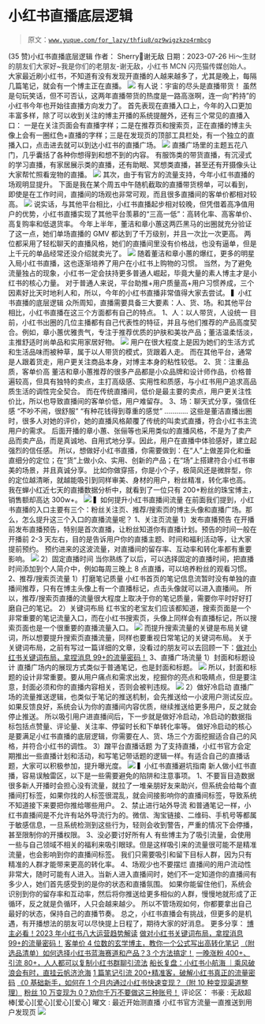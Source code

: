# 小红书直播底层逻辑

> 原文：[`www.yuque.com/for_lazy/thfiu8/qz9wigzkzo4rmbcg`](https://www.yuque.com/for_lazy/thfiu8/qz9wigzkzo4rmbcg)

<ne-h2 id="67994122" data-lake-id="67994122"><ne-heading-ext><ne-heading-anchor></ne-heading-anchor><ne-heading-fold></ne-heading-fold></ne-heading-ext><ne-heading-content><ne-text id="u3ffa84ac">(35 赞)小红书直播底层逻辑</ne-text></ne-heading-content></ne-h2> <ne-p id="ufbcde1e3" data-lake-id="ufbcde1e3"><ne-text id="uf544d521">作者： Sherry💎谢无敌</ne-text></ne-p> <ne-p id="u5a5feb95" data-lake-id="u5a5feb95"><ne-text id="u6048f9b4">日期：2023-07-26</ne-text></ne-p> <ne-p id="u4513874c" data-lake-id="u4513874c"><ne-text id="u4f6caa30" style="background-color: rgb(255, 255, 255); color: rgb(47, 48, 52);">Hi～生财的朋友们大家好~我是你们的老朋友-谢无敌，小红书 MCN 闪亮猫传媒创始人。</ne-text></ne-p> <ne-p id="u816eac84" data-lake-id="u816eac84"><ne-text id="ub951352f">大家最近刷小红书，不知道有没有发现开直播的人越来越多了，尤其是晚上，每隔几篇笔记，就会有一个博主正在直播。</ne-text></ne-p> <ne-p id="u84c8c640" data-lake-id="u84c8c640"><ne-card data-card-name="image" data-card-type="inline" id="Z0pZ4" data-event-boundary="card">![](img/ea40620c493e5e824dbb57e6e6bccb9f.png)</ne-card></ne-p> <ne-p id="ude97a404" data-lake-id="ude97a404"><ne-text id="u89b71058">有人说：宇宙的尽头是直播带货！</ne-text></ne-p> <ne-p id="uabfe5bcc" data-lake-id="uabfe5bcc"><ne-text id="u3e819896">虽然是句玩笑话，但不可否认，这两年直播带货的热度是一路高涨啊，连一向“矜持”的小红书今年也开始往直播方向发力了。</ne-text></ne-p> <ne-p id="u27d86854" data-lake-id="u27d86854"><ne-text id="ufe6bcc66">首先表现在直播入口上，今年的入口更加丰富多样，除了可以收到关注的博主开播的系统提醒外，还有三个常见的直播入口：</ne-text></ne-p> <ne-p id="uf4d2b94a" data-lake-id="uf4d2b94a"><ne-text id="u9e93d45c">一是在关注页面会有直播字样；二是在推荐页和搜索页，正在直播的博主头像上会有一圈红色+直播的字样；三是在发现页的顶部工具栏处，有一个独立的直播入口，点击进去就可以到达小红书的直播广场。</ne-text></ne-p> <ne-p id="ub0d2740e" data-lake-id="ub0d2740e"><ne-card data-card-name="image" data-card-type="inline" id="vmD2H" data-event-boundary="card">![](img/1638cb472b42afce53c4be3af4c91ac1.png)</ne-card></ne-p> <ne-p id="ue7017e9c" data-lake-id="ue7017e9c"><ne-text id="u640a2aaf">直播广场里的主题五花八门，几乎囊括了各种你想得到和想不到的内容。</ne-text></ne-p> <ne-p id="u6ecfb967" data-lake-id="u6ecfb967"><ne-text id="u0bd88417">有服饰类的带货直播，有沉浸式的学习直播，有家居展示类的直播，还有助眠、冥想类直播，甚至还有开摄像头让大家帮忙照看宠物的直播。</ne-text></ne-p> <ne-p id="u887a1433" data-lake-id="u887a1433"><ne-card data-card-name="image" data-card-type="inline" id="vs5qA" data-event-boundary="card">![](img/5e37720f4926306e977bd57ddf0c7574.png)</ne-card></ne-p> <ne-p id="uea1a0791" data-lake-id="uea1a0791"><ne-text id="ub5e7c5ec">其次，由于有官方的流量支持，今年小红书直播的场观明显提升。</ne-text></ne-p> <ne-p id="u88532eb4" data-lake-id="u88532eb4"><ne-text id="ue3d6c8a1">下面是我在某个周五中午随机截取的直播带货榜单，可以看到，即使是在工作时间，直播间的场观也非常可观，而且很多直播间的客单价都相对较高。</ne-text></ne-p> <ne-p id="ub8f4e753" data-lake-id="ub8f4e753"><ne-card data-card-name="image" data-card-type="inline" id="uj3Gz" data-event-boundary="card">![](img/58c496f1185dd12f56abbe9f6684b3f6.png)</ne-card></ne-p> <ne-p id="ua0056e4c" data-lake-id="ua0056e4c"><ne-text id="u4faaae86">说实话，与其他平台相比，小红书直播起步相对较晚，但凭借着高净值用户的优势，小红书直播实现了其他平台羡慕的“三高一低”：高转化率、高客单价、高复购率和低退货率。</ne-text></ne-p> <ne-p id="u6850a586" data-lake-id="u6850a586"><ne-text id="ua2571b9f">今年上半年，董洁和章小蕙这两匹黑马的出圈就充分验证了这一点，她们单场直播的 GMV 都达到了千万级别，并且一次比一次更高。</ne-text></ne-p> <ne-p id="u708adf35" data-lake-id="u708adf35"><ne-text id="uf5fb5c35">两位都采用了轻松聊天的直播风格，她们的直播间里没有价格战，也没有逼单，但是上千元的单品经常还没介绍就卖光了。</ne-text></ne-p> <ne-p id="uc28c75bd" data-lake-id="uc28c75bd"><ne-card data-card-name="image" data-card-type="inline" id="ukSXI" data-event-boundary="card">![](img/a6022fa8a2731d79909eadbbda5eac10.png)</ne-card></ne-p> <ne-p id="u8efd006b" data-lake-id="u8efd006b"><ne-text id="uea800b7b">随着董洁和章小蕙的爆红，更多的明星入局小红书直播，这也逐渐培养了用户在小红书上购物的习惯。</ne-text></ne-p> <ne-p id="u8665f9fd" data-lake-id="u8665f9fd"><ne-text id="uae635c3f">当然，为了避免流量独占的现象，小红书一定会扶持更多普通人崛起，毕竟大量的素人博主才是小红书的核心力量。</ne-text></ne-p> <ne-p id="u382a6378" data-lake-id="u382a6378"><ne-text id="u3e32a075">对于普通人来说，平台助推+用户质量高+用户习惯养成，三个因素好比天时地利人和，所以，今年的小红书直播非常值得大家去尝试。</ne-text></ne-p> <ne-p id="u0f3b4776" data-lake-id="u0f3b4776"><ne-text id="u07b8a192" ne-bold="true">▍小红书直播的底层逻辑</ne-text></ne-p> <ne-p id="ub4306bd0" data-lake-id="ub4306bd0"><ne-text id="u54a60080">众所周知，直播需要具备三大要素：人、货、场。和其他平台相比，小红书直播在这三个方面都有自己的特点。</ne-text></ne-p> <ne-h3 id="74a3c889" data-lake-id="74a3c889"><ne-heading-ext><ne-heading-anchor></ne-heading-anchor><ne-heading-fold></ne-heading-fold></ne-heading-ext><ne-heading-content><ne-text id="ub3028810">1、</ne-text><ne-text id="ud5feda0b" ne-bold="true">人：以人带货，人设统一</ne-text></ne-heading-content></ne-h3> <ne-p id="uab26e46b" data-lake-id="uab26e46b"><ne-text id="ub325a278">目前，小红书出圈的几位主播都有自己代表性的特征，并且与他们推荐的产品高度契合。例如，章小蕙优雅贵气，专注于推荐优质的护肤和美妆产品；董洁温柔恬淡，主推舒适时尚单品和实用家居好物。</ne-text></ne-p> <ne-p id="u35920c5d" data-lake-id="u35920c5d"><ne-card data-card-name="image" data-card-type="inline" id="Ize0i" data-event-boundary="card">![](img/653951adfaa65d660f8e58ff84035917.png)</ne-card></ne-p> <ne-p id="u3d436012" data-lake-id="u3d436012"><ne-text id="ubffa22f8">用户在很大程度上是因为她们的生活方式和生活品味而被种草，属于以人带货的模式，货跟着人走。</ne-text></ne-p> <ne-p id="ued1d16f8" data-lake-id="ued1d16f8"><ne-text id="u958e4dd5">而在其他平台，通常是人跟着货走，用户更关注商品本身，对博主本身的粘性较低。</ne-text></ne-p> <ne-h3 id="d26fc4fb" data-lake-id="d26fc4fb"><ne-heading-ext><ne-heading-anchor></ne-heading-anchor><ne-heading-fold></ne-heading-fold></ne-heading-ext><ne-heading-content><ne-text id="u1ecdf18e">2、</ne-text><ne-text id="u1b2b6f8f" ne-bold="true">货：注重品质，客单价高</ne-text></ne-heading-content></ne-h3> <ne-p id="u0fb07844" data-lake-id="u0fb07844"><ne-text id="u77523a32">董洁和章小蕙推荐的很多产品都是小众品牌和设计师作品，价格普遍较高，但具有独特的卖点，主打高级感、实用性和质感，与小红书用户追求高品质生活的调性完全契合。</ne-text></ne-p> <ne-p id="uc76dd1dd" data-lake-id="uc76dd1dd"><ne-text id="ua0d4efda">而在传统直播间，低价是最主要的卖点，用户更关注性价比，所以也导致直播间的客单价低，用户难留存。</ne-text></ne-p> <ne-h3 id="a8a38cc3" data-lake-id="a8a38cc3"><ne-heading-ext><ne-heading-anchor></ne-heading-anchor><ne-heading-fold></ne-heading-fold></ne-heading-ext><ne-heading-content><ne-text id="uf2098e71">3、</ne-text><ne-text id="u4e548d0d" ne-bold="true">场：聊天式分享，强信任感</ne-text></ne-heading-content></ne-h3> <ne-p id="ua4673425" data-lake-id="ua4673425"><ne-text id="ue0fc06bc">“不吵不闹，很舒服”</ne-text></ne-p> <ne-p id="u2fa109dc" data-lake-id="u2fa109dc"><ne-text id="ue550344e">“有种花钱得到尊重的感觉”</ne-text></ne-p> <ne-p id="ub5f2b971" data-lake-id="ub5f2b971"><ne-text id="u9f9d09c9">............</ne-text></ne-p> <ne-p id="uaca74544" data-lake-id="uaca74544"><ne-text id="ub07628ab">这些是董洁直播出圈时，很多人对她的评价，她的直播风格颠覆了传统的叫卖式直播，符合小红书主流用户的需求。</ne-text></ne-p> <ne-p id="uaaf65c00" data-lake-id="uaaf65c00"><ne-text id="u42468f5f">后面开播的章小蕙、张俪等也采用类似的直播风格，不是为了卖产品而卖产品，而是真诚地、自用式地分享。因此，用户在直播中体验感好，建立起强烈的信任感。</ne-text></ne-p> <ne-p id="u6bec5d49" data-lake-id="u6bec5d49"><ne-text id="ubb866b98">所以，想做好小红书直播，你需要做到：</ne-text><ne-text id="ufbcd3932" ne-bold="true">在“人”上做差异化和垂直细分的定位；在“货”上做小众、实用、创新的产品；在“场”上搭建符合小红书审美的场景，并且真诚分享。</ne-text></ne-p> <ne-p id="ub9238054" data-lake-id="ub9238054"><ne-text id="u98ff9db9">比如你做穿搭，你是小个子，极简风还是微胖型，你的定位越清晰，就越能吸引到同样审美、身材的用户，粉丝精准，转化率也高。</ne-text></ne-p> <ne-p id="uf6e5d44a" data-lake-id="uf6e5d44a"><ne-text id="ucffeed80">我在蝉小红近七天的直播数据分析中，就看到了一位只有 200+粉丝的珠宝博主，销售额却高达 300w+。</ne-text></ne-p> <ne-p id="u2f4ae757" data-lake-id="u2f4ae757"><ne-card data-card-name="image" data-card-type="inline" id="nQ20d" data-event-boundary="card">![](img/828172a4ceb3849af0e987080e2318dd.png)</ne-card></ne-p> <ne-h2 id="9039450f" data-lake-id="9039450f"><ne-heading-ext><ne-heading-anchor></ne-heading-anchor><ne-heading-fold></ne-heading-fold></ne-heading-ext> <ne-heading-content></ne-heading-content></ne-h2> <ne-p id="u745a40f0" data-lake-id="u745a40f0"><ne-text id="u82467c5b" ne-bold="true">▍如何提升小红书直播间流量</ne-text></ne-p> <ne-p id="u9344fec6" data-lake-id="u9344fec6"><ne-text id="u98d41563">在前面我们提到，小红书直播的入口主要有三个：粉丝关注页、推荐/搜索页的博主头像和直播广场。那么，怎么提升这三个入口的直播流量呢？</ne-text></ne-p> <ne-h3 id="b4c43d6c" data-lake-id="b4c43d6c"><ne-heading-ext><ne-heading-anchor></ne-heading-anchor><ne-heading-fold></ne-heading-fold></ne-heading-ext><ne-heading-content><ne-text id="u8691f7eb" ne-bold="true">1、关注页流量</ne-text></ne-heading-content></ne-h3> <ne-p id="uffb89f0b" data-lake-id="uffb89f0b"><ne-text id="ub1c5473e" ne-bold="true">1）发布直播预告</ne-text></ne-p> <ne-p id="u1e3c1fd7" data-lake-id="u1e3c1fd7"><ne-text id="u0db0a166">在开播前发布直播预告，特别是首次直播，让粉丝知道你有直播计划。预告的时间一般在开播前 2-3 天左右，目的是告诉用户你的直播主题、时间和福利活动等，让大家提前预约。</ne-text></ne-p> <ne-p id="u727b9ec5" data-lake-id="u727b9ec5"><ne-text id="u7aea3555">预约进来的这波流量，对直播间的留存率、互动率和转化率都有重要影响。</ne-text></ne-p> <ne-p id="ub19edd72" data-lake-id="ub19edd72"><ne-card data-card-name="image" data-card-type="inline" id="YyJST" data-event-boundary="card">![](img/2375c4dcca76db9e4d3d76f4cf3df680.png)</ne-card></ne-p> <ne-p id="u895a5901" data-lake-id="u895a5901"><ne-text id="uc84e1a7c" ne-bold="true">2）固定直播时间</ne-text></ne-p> <ne-p id="u04f5cf95" data-lake-id="u04f5cf95"><ne-text id="uc89150b1">当你熟练了以后，可以选择固定的直播时间，把直播时间添加到个人简介中，例如每周三晚上 8 点直播，可以培养粉丝的观看习惯。</ne-text></ne-p> <ne-h3 id="afd9ae0a" data-lake-id="afd9ae0a"><ne-heading-ext><ne-heading-anchor></ne-heading-anchor><ne-heading-fold></ne-heading-fold></ne-heading-ext><ne-heading-content><ne-text id="ue2b03c52" ne-bold="true">2、推荐/搜索页流量</ne-text></ne-heading-content></ne-h3> <ne-p id="u6236188b" data-lake-id="u6236188b"><ne-text id="uf2ee7d34" ne-bold="true">1）打磨笔记质量</ne-text></ne-p> <ne-p id="uf13501d6" data-lake-id="uf13501d6"><ne-text id="u794bc441">小红书首页的笔记信息流暂时没有单独的直播间推荐，只有在博主头像上有一个直播标记，点击头像就可以进入直播间。</ne-text></ne-p> <ne-p id="u7b9cea8d" data-lake-id="u7b9cea8d"><ne-text id="u0842e40c">所以，推荐/搜索页直播的流量很大程度上取决于你的笔记质量，需要你平时好好打磨自己的笔记。</ne-text></ne-p> <ne-p id="u36de22f8" data-lake-id="u36de22f8"><ne-text id="u87c0420c" ne-bold="true">2）关键词布局</ne-text></ne-p> <ne-p id="ubff97610" data-lake-id="ubff97610"><ne-text id="ubb5dbc6f">红书宝的老宝友们应该都知道，搜索页面是一个非常重要的笔记流量入口，而在小红书搜索页，头像上同样会有直播标记，所以搜索页面也是一个很重要的直播流量入口。</ne-text></ne-p> <ne-p id="ue9a88111" data-lake-id="ue9a88111"><ne-card data-card-name="image" data-card-type="inline" id="N17Fw" data-event-boundary="card">![](img/058d94f1bfab610edb101e3d4fdd7a09.png)</ne-card></ne-p> <ne-p id="u322d4ced" data-lake-id="u322d4ced"><ne-text id="ud311d648">而提升搜索流量的关键是布局关键词，所以想要提升搜索页直播流量，同样也要重视日常笔记的关键词布局。</ne-text></ne-p> <ne-p id="u121c91e5" data-lake-id="u121c91e5"><ne-text id="ua0415fb9">关于关键词布局，之前有写过一篇详细的文章，没看过的朋友可以去回顾一下：</ne-text>[<ne-text id="ubd89e67f" ne-underline="true">做对小红书关键词布局，拿捏消息 99+的流量密码！</ne-text>](https://t.zsxq.com/0eLiWlm9B)</ne-p> <ne-h3 id="7a2b56d7" data-lake-id="7a2b56d7"><ne-heading-ext><ne-heading-anchor></ne-heading-anchor><ne-heading-fold></ne-heading-fold></ne-heading-ext><ne-heading-content><ne-text id="u44ad35d0" ne-bold="true">3、直播广场流量</ne-text></ne-heading-content></ne-h3> <ne-p id="ubbd44ca7" data-lake-id="ubbd44ca7"><ne-text id="u7134224f" ne-bold="true">1）封面和标题设计</ne-text></ne-p> <ne-p id="u8c133413" data-lake-id="u8c133413"><ne-text id="uff0530bf">直播广场内的展现方式类似于普通笔记，也是封面和标题。</ne-text></ne-p> <ne-p id="u02fe9ddf" data-lake-id="u02fe9ddf"><ne-card data-card-name="image" data-card-type="inline" id="BlOLq" data-event-boundary="card">![](img/1a313d47bac9de9eeb30a456076a525e.png)</ne-card></ne-p> <ne-p id="uc6b4003e" data-lake-id="uc6b4003e"><ne-text id="u8d673b40">所以，封面和标题的设计非常重要。要从用户痛点和需求出发，挖掘你的亮点和吸睛点，但是要注意，封面必须和你的直播内容相关，否则会被判违规。</ne-text></ne-p> <ne-p id="u9bbc9991" data-lake-id="u9bbc9991"><ne-card data-card-name="image" data-card-type="inline" id="UeeTU" data-event-boundary="card">![](img/f3b182b3e056b169fc212bb1c21a9a83.png)</ne-card></ne-p> <ne-p id="u4346bf79" data-lake-id="u4346bf79"><ne-text id="ubb017aae" ne-bold="true">2）做好冷启动</ne-text></ne-p> <ne-p id="u6475de70" data-lake-id="u6475de70"><ne-text id="ud866c037">直播广场的流量推送逻辑，也类似于笔记的推送机制，会先推送给一小波用户测试反应。如果反馈良好，系统会认为你的直播间内容优质，继续推送给更多用户，反之就会停止推送。</ne-text></ne-p> <ne-p id="u423092d1" data-lake-id="u423092d1"><ne-text id="u5400a877">所以吸引用户进直播间后，下一步就是做好冷启动，冷启动的数据指标包括点赞量、评论量、关注率、停留时长和下单转化率等。</ne-text></ne-p> <ne-p id="ud5a4e217" data-lake-id="ud5a4e217"><ne-text id="ud4539af8">做好冷启动的核心是要满足小红书直播的底层逻辑，你需要在人、货、场三个方面挖掘适合自己的风格，并符合小红书的调性。</ne-text></ne-p> <ne-p id="ud1a8c112" data-lake-id="ud1a8c112"><ne-text id="ud00317a9" ne-bold="true">3）蹭平台直播话题</ne-text></ne-p> <ne-p id="u99fdbadd" data-lake-id="u99fdbadd"><ne-text id="ua41acf9f">为了支持直播，小红书官方会定期推出一些直播计划和活动，和写笔记带话题的逻辑一样。有适合自己的直播话题，大家可以积极参加，提升曝光度。</ne-text></ne-p> <ne-p id="u2ce8419c" data-lake-id="u2ce8419c"><ne-card data-card-name="image" data-card-type="inline" id="vZnOi" data-event-boundary="card">![](img/7a10eddd49751f67806eb70f8ac04f56.png)</ne-card></ne-p> <ne-p id="uf018c253" data-lake-id="uf018c253"><ne-text id="ufed22d6f" ne-bold="true">▍小红书直播避坑指南</ne-text></ne-p> <ne-p id="ud1e87cde" data-lake-id="ud1e87cde"><ne-text id="u6e55d5f5">新人做小红书直播，容易误触雷区，以下是一些需要避免的陷阱和注意事项。</ne-text></ne-p> <ne-h3 id="f6019cf8" data-lake-id="f6019cf8"><ne-heading-ext><ne-heading-anchor></ne-heading-anchor><ne-heading-fold></ne-heading-fold></ne-heading-ext><ne-heading-content><ne-text id="ua2f538f0" ne-bold="true">1、不要盲目造数据</ne-text></ne-heading-content></ne-h3> <ne-p id="u24650aa7" data-lake-id="u24650aa7"><ne-text id="uaec46cce">很多新人开播时会担心没有流量，就拉了一堆亲朋好友来助兴，但系统会给每个直播间打标签，如果你找的人标签很混乱，就会间接影响你的直播间标签，导致系统不知道接下来要把你推给哪些用户。</ne-text></ne-p> <ne-h3 id="61de589d" data-lake-id="61de589d"><ne-heading-ext><ne-heading-anchor></ne-heading-anchor><ne-heading-fold></ne-heading-fold></ne-heading-ext><ne-heading-content><ne-text id="u168e8dca" ne-bold="true">2、禁止进行站外导流</ne-text></ne-heading-content></ne-h3> <ne-p id="uab6994da" data-lake-id="uab6994da"><ne-text id="uab0c55cd">和普通笔记一样，小红书直播间是不允许有站外导流行为的。微信、淘宝链接、二维码、手机号等都属于敏感信息，一旦系统检测到这些行为，轻则会收到警告，严重的情况下会停播，甚至限制你的开播权限。</ne-text></ne-p> <ne-h3 id="ac59160f" data-lake-id="ac59160f"><ne-heading-ext><ne-heading-anchor></ne-heading-anchor><ne-heading-fold></ne-heading-fold></ne-heading-ext><ne-heading-content><ne-text id="u26e18a94" ne-bold="true">3、没必要讨好所有人</ne-text></ne-heading-content></ne-h3> <ne-p id="u3e7bcd4d" data-lake-id="u3e7bcd4d"><ne-text id="u949d37f8">有些博主为了吸引流量，会使用一些与自己领域不相关的福利来吸引眼球。但是这样吸引来的流量很可能不是精准流量，也会影响到你的直播间标签。</ne-text></ne-p> <ne-p id="ub3bae360" data-lake-id="ub3bae360"><ne-text id="uf0b7afe4">我们只需要吸引和留下目标人群，因为只有精准的人群才能带来更高的转化率。</ne-text></ne-p> <ne-h3 id="49fb9f6b" data-lake-id="49fb9f6b"><ne-heading-ext><ne-heading-anchor></ne-heading-anchor><ne-heading-fold></ne-heading-fold></ne-heading-ext><ne-heading-content><ne-text id="uf5272286" ne-bold="true">4、场观少也不要摆烂</ne-text></ne-heading-content></ne-h3> <ne-p id="u76889739" data-lake-id="u76889739"><ne-text id="ua0ef5daf">直播间的用户流动性非常大，随时可能有人进入。当新人进入直播间时，她们不一定知道你的直播间有多少人，她们首先感受到的是你的状态和直播氛围。</ne-text></ne-p> <ne-p id="u88a7ed74" data-lake-id="u88a7ed74"><ne-text id="u30bb0581">如果你能留住他们，系统会识别到你的留存率和互动率，然后将你推送给更多相似的人群，慢慢地就形成了正循环，反之就是负循环，人只会越来越少。</ne-text></ne-p> <ne-p id="u0f4796e1" data-lake-id="u0f4796e1"><ne-text id="ud296cc3a">所以不管场观如何，你都要拿出自己最好的状态，保持自己的直播节奏。</ne-text></ne-p> <ne-p id="ub5a9099f" data-lake-id="ub5a9099f"><ne-text id="u948abf63">总之，小红书直播会有挑战，但更多的是机遇，有开播想法的朋友可以尽快提上日程了，期待大家的好消息。</ne-text></ne-p> <ne-p id="u7a7b754c" data-lake-id="u7a7b754c"><ne-text id="u24f53c6f" ne-bold="true">更多分享：</ne-text></ne-p> <ne-p id="uae6b473f" data-lake-id="uae6b473f">[<ne-text id="ue1538c2a" ne-underline="true">博主必看！2023 年小红书八大运营趋势解读</ne-text>](https://t.zsxq.com/0eFBeisHS)</ne-p> <ne-p id="u9e6a42e8" data-lake-id="u9e6a42e8">[<ne-text id="ua7f6dd13" ne-underline="true">做对小红书关键词布局，拿捏消息 99+的流量密码！</ne-text>](https://t.zsxq.com/0eLiWlm9B)</ne-p> <ne-p id="ude1dbd88" data-lake-id="ude1dbd88">[<ne-text id="u8fab91ca" ne-underline="true">客单价 4 位数的玄学博主，教你一个公式写出高转化笔记</ne-text>](https://t.zsxq.com/0eMdKqJbg)</ne-p> <ne-p id="ua383753a" data-lake-id="ua383753a">[<ne-text id="u2d2114c1" ne-underline="true">（附选品清单）如何选择小红书蓝海赛道和产品？3 个方法搞定！</ne-text>](https://t.zsxq.com/0eUR5OYuT)</ne-p> <ne-p id="ua1910247" data-lake-id="ua1910247">[<ne-text id="uf70d0dd8" ne-underline="true">一晚涨粉 400+、引流 80+，人人都可以复制小红书群聊引流法</ne-text>](https://t.zsxq.com/0eG1wH8d5)</ne-p> <ne-p id="ue3c0415b" data-lake-id="ue3c0415b">[<ne-text id="u22f4e098" ne-underline="true">船长复盘：小红书小航海 ｜乘风破浪会有时，直挂云帆济沧海</ne-text>](https://t.zsxq.com/0e63wt9Iw)</ne-p> <ne-p id="u9f12f515" data-lake-id="u9f12f515">[<ne-text id="u34474bc3" ne-underline="true">1 篇笔记引流 200+精准客，破解小红书真正的流量密码</ne-text>](https://t.zsxq.com/0eKZ3bNvk)</ne-p> <ne-p id="uec767c13" data-lake-id="uec767c13">[<ne-text id="u739fbba1" ne-underline="true">《0 基础新手，如何在 1 个月内通过小红书快速变现？（附 10 种变现渠道整理）</ne-text>](https://t.zsxq.com/0eeQyLczW)</ne-p> <ne-p id="uc5a34c21" data-lake-id="uc5a34c21">[<ne-text id="u968e2073" ne-underline="true">粉丝 10 万变现为 0？劝你千万不要做这三种账号！</ne-text>](https://articles.zsxq.com/id_6xqmwjmugnxe.html)</ne-p> <ne-hole id="u10f29839" data-lake-id="u10f29839"><ne-card data-card-name="hr" data-card-type="block" id="Nc4cw" data-event-boundary="card"><ne-p id="u8378126d" data-lake-id="u8378126d"><ne-text id="u3dd0e609">评论区：</ne-text></ne-p> <ne-p id="u558984c1" data-lake-id="u558984c1"><ne-text id="u9c3ca829">书豪 : 无敌超棒[爱心][爱心][爱心][爱心]</ne-text> <ne-text id="u98d4b51a">曜文 : 最近开始测直播 小红书官方流量一直推送到用户发现页</ne-text></ne-p> <ne-p id="u4af35bac" data-lake-id="u4af35bac"><ne-card data-card-name="image" data-card-type="inline" id="DkDqp" data-event-boundary="card">![](img/894d30a529e7c37bcd3392323c99941c.png)</ne-card></ne-p> <ne-hole id="ufa353b90" data-lake-id="ufa353b90"><ne-card data-card-name="hr" data-card-type="block" id="DjJnj" data-event-boundary="card"></ne-card></ne-hole></ne-card></ne-hole>